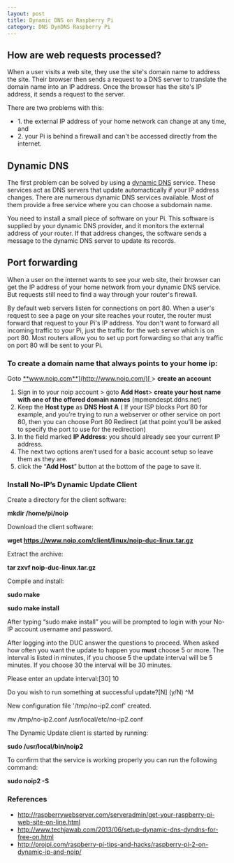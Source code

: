```yaml
---
layout: post
title: Dynamic DNS on Raspberry Pi
category: DNS DynDNS Raspberry Pi
---
```


How are web requests processed?
-------------------------------

When a user visits a web site, they use the site's domain name to
address the site. Their browser then sends a request to a DNS server to
translate the domain name into an IP address. Once the browser has the
site's IP address, it sends a request to the server.

There are two problems with this:

-   1\. the external IP address of your home network can change at any time,
    and 
-   2\. your Pi is behind a firewall and can't be accessed directly from
    the internet. 

Dynamic DNS
-----------

The first problem can be solved by using a [dynamic
DNS](http://en.wikipedia.org/wiki/Dynamic_DNS) service. These services
act as DNS servers that update automactically if your IP address
changes. There are numerous dynamic DNS services available. Most of them
provide a free service where you can choose a subdomain name.

You need to install a small piece of software on your Pi. This software
is supplied by your dynamic DNS provider, and it monitors the external
address of your router. If that address changes, the software sends a
message to the dynamic DNS server to update its records.

Port forwarding
---------------

When a user on the internet wants to see your web site, their browser
can get the IP address of your home network from your dynamic DNS
service. But requests still need to find a way through your router's
firewall.

By default web servers listen for connections on port 80. When a user's
request to see a page on your site reaches your router, the router must
forward that request to your Pi's IP address. You don't want to forward
all incoming traffic to your Pi, just the traffic for the web server
which is on port 80. Most routers allow you to set up port forwarding so
that any traffic on port 80 will be sent to your Pi.

### To create a domain name that always points to your home ip:

Goto [**www.noip.com**](http://www.noip.com/)[
](http://www.noip.com/)&gt; **create an account**

1.  Sign in to your noip account &gt; goto **Add Host**&gt; **create
    your host name with one of the offered domain
    names** (mpmendespt.ddns.net)
2.  Keep the **Host type** as **DNS Host A** ( If your ISP blocks Port
    80 for example, and you’re trying to run a webserver or other
    service on port 80, then you can choose Port 80 Redirect (at that
    point you’ll be asked to specify the port to use for
    the redirection)
3.  In the field marked **IP Address**: you should already see your
    current IP address.
4.  The next two options aren’t used for a basic account setup so leave
    them as they are.
5.  click the “**Add Host**” button at the bottom of the page to
    save it.

### Install No-IP’s Dynamic Update Client 

Create a directory for the client software:

****mkdir /home/pi/noip****

Download the client software:

****wget https://www.noip.com/client/linux/noip-duc-linux.tar.gz****

Extract the archive:

****tar zxvf noip-duc-linux.tar.gz****

Compile and install:

****sudo make****

****sudo make install****

After typing “sudo make install” you will be prompted to login with your
No-IP account username and password.

After logging into the DUC answer the questions to proceed. When asked
how often you want the update to happen you **must** choose 5 or more.
The interval is listed in minutes, if you choose 5 the update interval
will be 5 minutes. If you choose 30 the interval will be 30 minutes.

Please enter an update interval:\[30\] 10

Do you wish to run something at successful update?\[N\] (y/N) \^M

New configuration file '/tmp/no-ip2.conf' created.

mv /tmp/no-ip2.conf /usr/local/etc/no-ip2.conf

The Dynamic Update client is started by running:

**sudo /usr/local/bin/noip2**

To confirm that the service is working properly you can run the
following command:

**sudo noip2 -S**

### References 

* <http://raspberrywebserver.com/serveradmin/get-your-raspberry-pi-web-site-on-line.html>
* <http://www.techjawab.com/2013/06/setup-dynamic-dns-dyndns-for-free-on.html>
* <http://projpi.com/raspberry-pi-tips-and-hacks/raspberry-pi-2-on-dynamic-ip-and-noip/>
